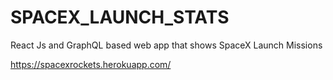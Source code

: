 # SPACEX_LAUNCH_STATS
React Js and GraphQL based web app that shows SpaceX Launch Missions


https://spacexrockets.herokuapp.com/
